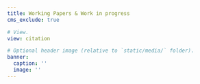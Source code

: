 ```yaml
---
title: Working Papers & Work in progress
cms_exclude: true

# View.
view: citation

# Optional header image (relative to `static/media/` folder).
banner:
  caption: ''
  image: ''
---
```

